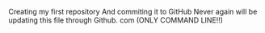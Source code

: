 Creating my first repository 
And commiting it to GitHub
Never again will be updating this file through Github. com (ONLY COMMAND LINE!!)

